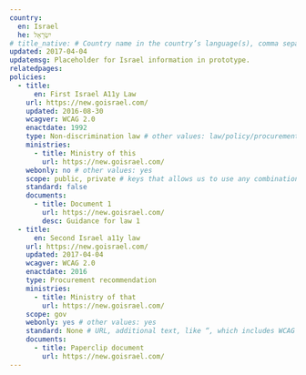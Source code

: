 ```yaml
---
country:
  en: Israel
  he: יִשְׂרָאֵל
# title_native: # Country name in the country’s language(s), comma separated. For Switzerland: Schweiz, Suisse, Svizzera, Svizra
updated: 2017-04-04
updatemsg: Placeholder for Israel information in prototype.
relatedpages:
policies:
  - title:
      en: First Israel A11y Law
    url: https://new.goisrael.com/
    updated: 2016-08-30
    wcagver: WCAG 2.0
    enactdate: 1992
    type: Non-discrimination law # other values: law/policy/procurement
    ministries:
      - title: Ministry of this
        url: https://new.goisrael.com/
    webonly: no # other values: yes
    scope: public, private # keys that allows us to use any combination
    standard: false
    documents:
      - title: Document 1
        url: https://new.goisrael.com/
        desc: Guidance for law 1
  - title:  
      en: Second Israel a11y law
    url: https://new.goisrael.com/
    updated: 2017-04-04
    wcagver: WCAG 2.0
    enactdate: 2016
    type: Procurement recommendation
    ministries:
      - title: Ministry of that
        url: https://new.goisrael.com/
    scope: gov
    webonly: yes # other values: yes
    standard: None # URL, additional text, like “, which includes WCAG 2.0 verbatim without modifications for Web content, and WCAG 2.0 as interpreted by WCAG2ICT for non-Web documentation and software.” is taken programatically from the standards.yaml document in _data to avoid different text for the same content.
    documents:
      - title: Paperclip document
        url: https://new.goisrael.com/
---
```

